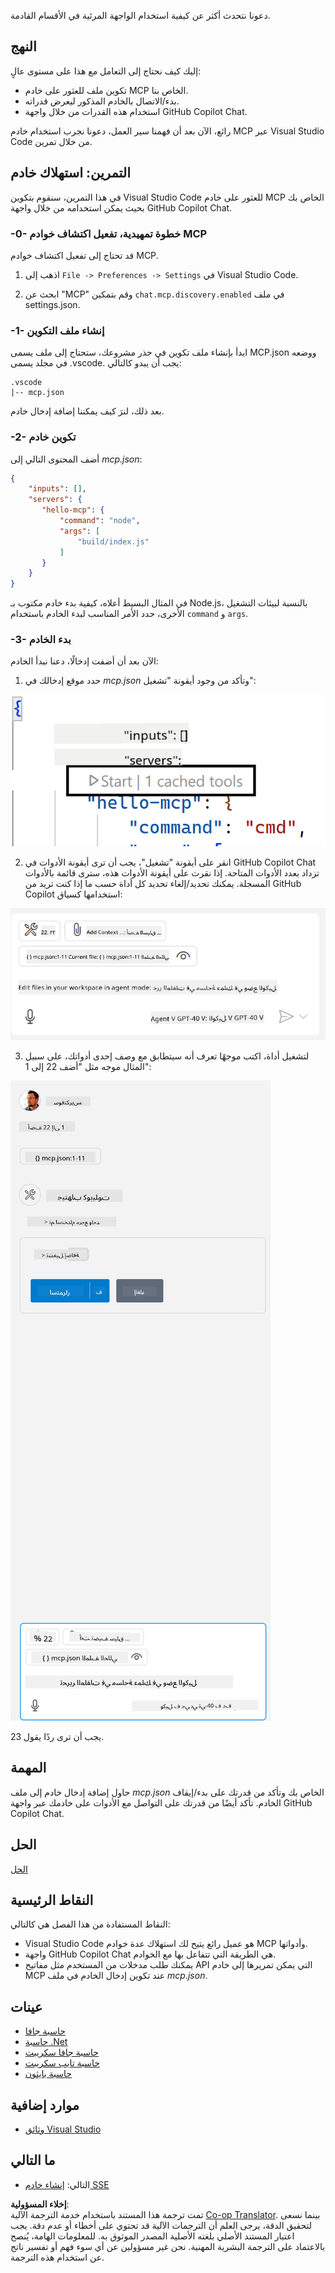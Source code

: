 <!--
CO_OP_TRANSLATOR_METADATA:
{
  "original_hash": "54e9ffc5dba01afcb8880a9949fd1881",
  "translation_date": "2025-07-04T15:39:09+00:00",
  "source_file": "03-GettingStarted/04-vscode/README.md",
  "language_code": "ar"
}
-->
دعونا نتحدث أكثر عن كيفية استخدام الواجهة المرئية في الأقسام القادمة.

## النهج

إليك كيف نحتاج إلى التعامل مع هذا على مستوى عالٍ:

- تكوين ملف للعثور على خادم MCP الخاص بنا.
- بدء/الاتصال بالخادم المذكور ليعرض قدراته.
- استخدام هذه القدرات من خلال واجهة GitHub Copilot Chat.

رائع، الآن بعد أن فهمنا سير العمل، دعونا نجرب استخدام خادم MCP عبر Visual Studio Code من خلال تمرين.

## التمرين: استهلاك خادم

في هذا التمرين، سنقوم بتكوين Visual Studio Code للعثور على خادم MCP الخاص بك بحيث يمكن استخدامه من خلال واجهة GitHub Copilot Chat.

### -0- خطوة تمهيدية، تفعيل اكتشاف خوادم MCP

قد تحتاج إلى تفعيل اكتشاف خوادم MCP.

1. اذهب إلى `File -> Preferences -> Settings` في Visual Studio Code.

2. ابحث عن "MCP" وقم بتمكين `chat.mcp.discovery.enabled` في ملف settings.json.

### -1- إنشاء ملف التكوين

ابدأ بإنشاء ملف تكوين في جذر مشروعك، ستحتاج إلى ملف يسمى MCP.json ووضعه في مجلد يسمى .vscode. يجب أن يبدو كالتالي:

```text
.vscode
|-- mcp.json
```

بعد ذلك، لنرَ كيف يمكننا إضافة إدخال خادم.

### -2- تكوين خادم

أضف المحتوى التالي إلى *mcp.json*:

```json
{
    "inputs": [],
    "servers": {
       "hello-mcp": {
           "command": "node",
           "args": [
               "build/index.js"
           ]
       }
    }
}
```

في المثال البسيط أعلاه، كيفية بدء خادم مكتوب بـ Node.js، بالنسبة لبيئات التشغيل الأخرى، حدد الأمر المناسب لبدء الخادم باستخدام `command` و `args`.

### -3- بدء الخادم

الآن بعد أن أضفت إدخالًا، دعنا نبدأ الخادم:

1. حدد موقع إدخالك في *mcp.json* وتأكد من وجود أيقونة "تشغيل":

  ![بدء الخادم في Visual Studio Code](../../../../translated_images/vscode-start-server.8e3c986612e3555de47e5b1e37b2f3020457eeb6a206568570fd74a17e3796ad.ar.png)  

2. انقر على أيقونة "تشغيل"، يجب أن ترى أيقونة الأدوات في GitHub Copilot Chat تزداد بعدد الأدوات المتاحة. إذا نقرت على أيقونة الأدوات هذه، سترى قائمة بالأدوات المسجلة. يمكنك تحديد/إلغاء تحديد كل أداة حسب ما إذا كنت تريد من GitHub Copilot استخدامها كسياق:

  ![بدء الخادم في Visual Studio Code](../../../../translated_images/vscode-tool.0b3bbea2fb7d8c26ddf573cad15ef654e55302a323267d8ee6bd742fe7df7fed.ar.png)

3. لتشغيل أداة، اكتب موجهًا تعرف أنه سيتطابق مع وصف إحدى أدواتك، على سبيل المثال موجه مثل "أضف 22 إلى 1":

  ![تشغيل أداة من GitHub Copilot](../../../../translated_images/vscode-agent.d5a0e0b897331060518fe3f13907677ef52b879db98c64d68a38338608f3751e.ar.png)

  يجب أن ترى ردًا يقول 23.

## المهمة

حاول إضافة إدخال خادم إلى ملف *mcp.json* الخاص بك وتأكد من قدرتك على بدء/إيقاف الخادم. تأكد أيضًا من قدرتك على التواصل مع الأدوات على خادمك عبر واجهة GitHub Copilot Chat.

## الحل

[الحل](./solution/README.md)

## النقاط الرئيسية

النقاط المستفادة من هذا الفصل هي كالتالي:

- Visual Studio Code هو عميل رائع يتيح لك استهلاك عدة خوادم MCP وأدواتها.
- واجهة GitHub Copilot Chat هي الطريقة التي تتفاعل بها مع الخوادم.
- يمكنك طلب مدخلات من المستخدم مثل مفاتيح API التي يمكن تمريرها إلى خادم MCP عند تكوين إدخال الخادم في ملف *mcp.json*.

## عينات

- [حاسبة جافا](../samples/java/calculator/README.md)
- [حاسبة .Net](../../../../03-GettingStarted/samples/csharp)
- [حاسبة جافا سكريبت](../samples/javascript/README.md)
- [حاسبة تايب سكريبت](../samples/typescript/README.md)
- [حاسبة بايثون](../../../../03-GettingStarted/samples/python)

## موارد إضافية

- [وثائق Visual Studio](https://code.visualstudio.com/docs/copilot/chat/mcp-servers)

## ما التالي

- التالي: [إنشاء خادم SSE](../05-sse-server/README.md)

**إخلاء المسؤولية**:  
تمت ترجمة هذا المستند باستخدام خدمة الترجمة الآلية [Co-op Translator](https://github.com/Azure/co-op-translator). بينما نسعى لتحقيق الدقة، يرجى العلم أن الترجمات الآلية قد تحتوي على أخطاء أو عدم دقة. يجب اعتبار المستند الأصلي بلغته الأصلية المصدر الموثوق به. للمعلومات الهامة، يُنصح بالاعتماد على الترجمة البشرية المهنية. نحن غير مسؤولين عن أي سوء فهم أو تفسير ناتج عن استخدام هذه الترجمة.